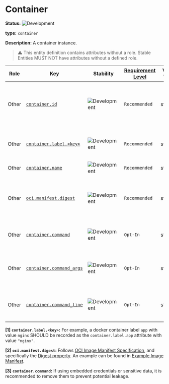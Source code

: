 # Container

<!-- semconv entity.container -->
<!-- NOTE: THIS TEXT IS AUTOGENERATED. DO NOT EDIT BY HAND. -->
<!-- see templates/registry/markdown/snippet.md.j2 -->
<!-- prettier-ignore-start -->
<!-- markdownlint-capture -->
<!-- markdownlint-disable -->

**Status:** ![Development](https://img.shields.io/badge/-development-blue)

**type:** `container`

**Description:** A container instance.

> :warning: This entity definition contains attributes without a role.
> Stable Entities MUST NOT have attributes without a defined role.

| Role | Key | Stability | [Requirement Level](https://opentelemetry.io/docs/specs/semconv/general/attribute-requirement-level/) | Value Type | Description | Example Values |
|---|---|---|---|---|---|---|
| Other | [`container.id`](/docs/registry/attributes/container.md) | ![Development](https://img.shields.io/badge/-development-blue) | `Recommended` | string | Container ID. Usually a UUID, as for example used to [identify Docker containers](https://docs.docker.com/engine/containers/run/#container-identification). The UUID might be abbreviated. | `a3bf90e006b2` |
| Other | [`container.label.<key>`](/docs/registry/attributes/container.md) | ![Development](https://img.shields.io/badge/-development-blue) | `Recommended` | string | Container labels, `<key>` being the label name, the value being the label value. [1] | `nginx` |
| Other | [`container.name`](/docs/registry/attributes/container.md) | ![Development](https://img.shields.io/badge/-development-blue) | `Recommended` | string | Container name used by container runtime. | `opentelemetry-autoconf` |
| Other | [`oci.manifest.digest`](/docs/registry/attributes/oci.md) | ![Development](https://img.shields.io/badge/-development-blue) | `Recommended` | string | The digest of the OCI image manifest. For container images specifically is the digest by which the container image is known. [2] | `sha256:e4ca62c0d62f3e886e684806dfe9d4e0cda60d54986898173c1083856cfda0f4` |
| Other | [`container.command`](/docs/registry/attributes/container.md) | ![Development](https://img.shields.io/badge/-development-blue) | `Opt-In` | string | The command used to run the container (i.e. the command name). [3] | `otelcontribcol` |
| Other | [`container.command_args`](/docs/registry/attributes/container.md) | ![Development](https://img.shields.io/badge/-development-blue) | `Opt-In` | string[] | All the command arguments (including the command/executable itself) run by the container. | `["otelcontribcol", "--config", "config.yaml"]` |
| Other | [`container.command_line`](/docs/registry/attributes/container.md) | ![Development](https://img.shields.io/badge/-development-blue) | `Opt-In` | string | The full command run by the container as a single string representing the full command. | `otelcontribcol --config config.yaml` |


**[1] `container.label.<key>`:** For example, a docker container label `app` with value `nginx` SHOULD be recorded as the `container.label.app` attribute with value `"nginx"`.

**[2] `oci.manifest.digest`:** Follows [OCI Image Manifest Specification](https://github.com/opencontainers/image-spec/blob/main/manifest.md), and specifically the [Digest property](https://github.com/opencontainers/image-spec/blob/main/descriptor.md#digests).
An example can be found in [Example Image Manifest](https://github.com/opencontainers/image-spec/blob/main/manifest.md#example-image-manifest).

**[3] `container.command`:** If using embedded credentials or sensitive data, it is recommended to remove them to prevent potential leakage.
<!-- markdownlint-restore -->
<!-- prettier-ignore-end -->
<!-- END AUTOGENERATED TEXT -->
<!-- endsemconv -->
